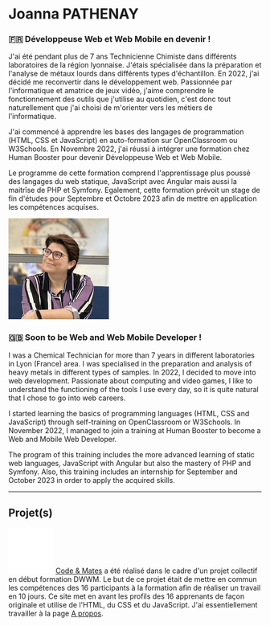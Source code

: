 # Joanna PATHENAY
### 🇫🇷 Développeuse Web et Web Mobile en devenir !

J'ai été pendant plus de 7 ans Technicienne Chimiste dans différents laboratoires de la région lyonnaise. J'étais spécialisée dans la préparation et l'analyse de métaux lourds dans différents types d'échantillon.
En 2022, j'ai décidé me reconvertir dans le développement web. Passionnée par l'informatique et amatrice de jeux vidéo, j'aime comprendre le fonctionnement des outils que j'utilise au quotidien, c'est donc tout naturellement que j'ai choisi de m'orienter vers les métiers de l'informatique.

J'ai commencé à apprendre les bases des langages de programmation (HTML, CSS et JavaScript) en auto-formation sur OpenClassroom ou W3Schools. En Novembre 2022, j'ai réussi à intégrer une formation chez Human Booster pour devenir Développeuse Web et Web Mobile.

Le programme de cette formation comprend l'apprentissage plus poussé des langages du web statique, JavaScript avec Angular mais aussi la maitrîse de PHP et Symfony. Egalement, cette formation prévoit un stage de fin d'études pour Septembre et Octobre 2023 afin de mettre en application les compétences acquises.

![Ca c'est moi](/img/PP.jpg)

### 🇬🇧 Soon to be Web and Web Mobile Developer !

I was a Chemical Technician for more than 7 years in different laboratories in Lyon (France) area. I was specialised in the preparation and analysis of heavy metals in different types of samples.
In 2022, I decided to move into web development. Passionate about computing and video games, I like to understand the functioning of the tools I use every day, so it is quite natural that I chose to go into web careers.

I started learning the basics of programming languages (HTML, CSS and JavaScript) through self-training on OpenClassroom or W3Schools. In November 2022, I managed to join a training at Human Booster to become a Web and Mobile Web Developer.

The program of this training includes the more advanced learning of static web languages, JavaScript with Angular but also the mastery of PHP and Symfony. Also, this training includes an internship for September and October 2023 in order to apply the acquired skills.

---

## Projet(s)

![Code & mates](/img/CodeAndMates.png)
[Code & Mates](https://codeandmates.github.io/hbdwwm/index.html) a été réalisé dans le cadre d'un projet collectif en début formation DWWM. Le but de ce projet était de mettre en commun les compétences des 16 participants à la formation afin de réaliser un travail en 10 jours. Ce site met en avant les profils des 16 apprenants de façon originale et utilise de l'HTML, du CSS et du JavaScript. J'ai essentiellement travailler à la page [A propos](https://codeandmates.github.io/hbdwwm/a_propos.html).